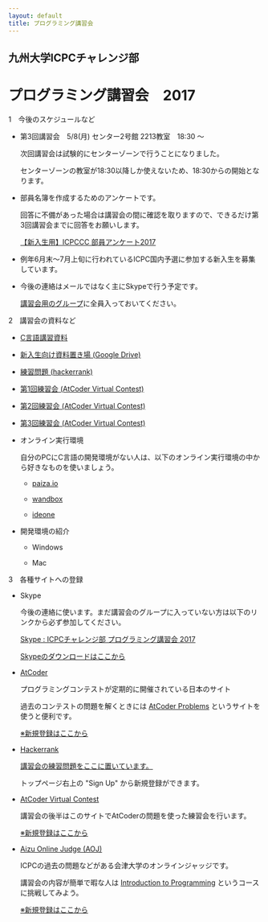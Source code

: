 ```yaml
---
layout: default
title: プログラミング講習会
---
```


## 九州大学ICPCチャレンジ部　
# プログラミング講習会　2017

1　今後のスケジュールなど

- 第3回講習会　5/8(月) センター2号館 2213教室　18:30 〜 

    次回講習会は試験的にセンターゾーンで行うことになりました。
    
    センターゾーンの教室が18:30以降しか使えないため、18:30からの開始となります。

- 部員名簿を作成するためのアンケートです。

    回答に不備があった場合は講習会の間に確認を取りますので、できるだけ第3回講習会までに回答をお願いします。
    
    [【新入生用】ICPCCC 部員アンケート2017](https://goo.gl/forms/FLSqObh9EQRWOE6k2)


- 例年6月末〜7月上旬に行われているICPC国内予選に参加する新入生を募集しています。
    

- 今後の連絡はメールではなく主にSkypeで行う予定です。

    [講習会用のグループ](https://join.skype.com/z6b3cucjrTlK)に全員入っておいてください。


2　講習会の資料など

- [C言語講習資料](https://treeone79.github.io/lecture-c/)

- [新入生向け資料置き場 (Google Drive)](https://drive.google.com/open?id=0B9of6y9tKcUzODYwM2dVNC1iRnc)

- [練習問題 (hackerrank)](<https://www.hackerrank.com/c-lecture>)

- [第1回練習会 (AtCoder Virtual Contest)](https://not-522.appspot.com/contest/5759258180190208)

- [第2回練習会 (AtCoder Virtual Contest)](https://not-522.appspot.com/contest/6403267588259840)

- [第3回練習会 (AtCoder Virtual Contest)](https://not-522.appspot.com/contest/6510628281778176)


- オンライン実行環境

    自分のPCにC言語の開発環境がない人は、以下のオンライン実行環境の中から好きなものを使いましょう。

    - [paiza.io](https://paiza.io/projects/new)

    - [wandbox](https://wandbox.org/)

    - [ideone](https://ideone.com/)

- 開発環境の紹介

    - Windows

    - Mac


3　各種サイトへの登録

- Skype 

    今後の連絡に使います。まだ講習会のグループに入っていない方は以下のリンクから必ず参加してください。

     [Skype : ICPCチャレンジ部 プログラミング講習会 2017](<https://join.skype.com/z6b3cucjrTlK>)

    [Skypeのダウンロードはここから](https://www.skype.com/ja/download-skype/skype-for-computer/)

- [AtCoder](http://atcoder.jp)

    プログラミングコンテストが定期的に開催されている日本のサイト

    過去のコンテストの問題を解くときには [AtCoder Problems](http://kenkoooo.com/atcoder/?name=&rivals=&kind=index) というサイトを使うと便利です。
    
    [※新規登録はここから](<https://practice.contest.atcoder.jp/register>)

- [Hackerrank](https://www.hackerrank.com/dashboard)

    [講習会の練習問題をここに置いています。](<https://www.hackerrank.com/c-lecture>)

    トップページ右上の "Sign Up" から新規登録ができます。

- [AtCoder Virtual Contest](https://not-522.appspot.com/)

    講習会の後半はこのサイトでAtCoderの問題を使った練習会を行います。

    [※新規登録はここから](<https://not-522.appspot.com/register>)

- [Aizu Online Judge (AOJ)](http://judge.u-aizu.ac.jp/onlinejudge/index.jsp)

    ICPCの過去の問題などがある会津大学のオンラインジャッジです。

    講習会の内容が簡単で暇な人は [Introduction to Programming](<http://judge.u-aizu.ac.jp/onlinejudge/finder.jsp?course=ITP1>) というコースに挑戦してみよう。

    [※新規登録はここから](<http://judge.u-aizu.ac.jp/onlinejudge/register.jsp>)


